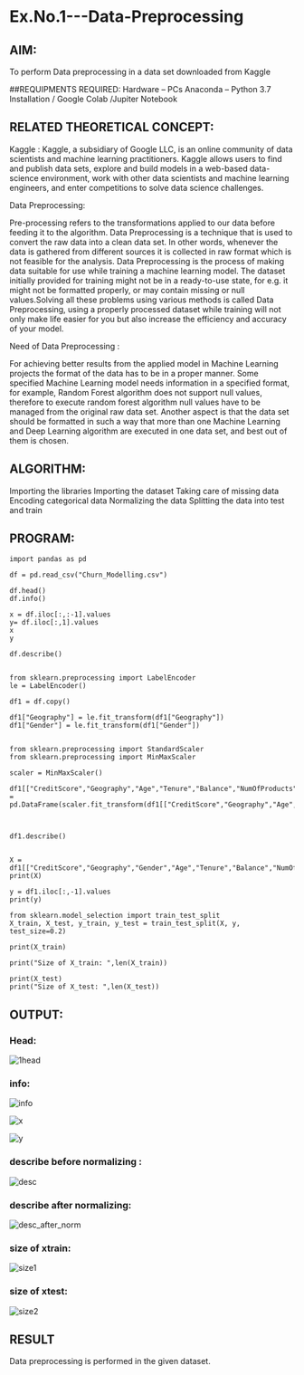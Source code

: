 # Ex.No.1---Data-Preprocessing
## AIM:

To perform Data preprocessing in a data set downloaded from Kaggle

##REQUIPMENTS REQUIRED:
Hardware – PCs
Anaconda – Python 3.7 Installation / Google Colab /Jupiter Notebook

## RELATED THEORETICAL CONCEPT:

Kaggle :
Kaggle, a subsidiary of Google LLC, is an online community of data scientists and machine learning practitioners. Kaggle allows users to find and publish data sets, explore and build models in a web-based data-science environment, work with other data scientists and machine learning engineers, and enter competitions to solve data science challenges.

Data Preprocessing:

Pre-processing refers to the transformations applied to our data before feeding it to the algorithm. Data Preprocessing is a technique that is used to convert the raw data into a clean data set. In other words, whenever the data is gathered from different sources it is collected in raw format which is not feasible for the analysis.
Data Preprocessing is the process of making data suitable for use while training a machine learning model. The dataset initially provided for training might not be in a ready-to-use state, for e.g. it might not be formatted properly, or may contain missing or null values.Solving all these problems using various methods is called Data Preprocessing, using a properly processed dataset while training will not only make life easier for you but also increase the efficiency and accuracy of your model.

Need of Data Preprocessing :

For achieving better results from the applied model in Machine Learning projects the format of the data has to be in a proper manner. Some specified Machine Learning model needs information in a specified format, for example, Random Forest algorithm does not support null values, therefore to execute random forest algorithm null values have to be managed from the original raw data set.
Another aspect is that the data set should be formatted in such a way that more than one Machine Learning and Deep Learning algorithm are executed in one data set, and best out of them is chosen.


## ALGORITHM:
Importing the libraries
Importing the dataset
Taking care of missing data
Encoding categorical data
Normalizing the data
Splitting the data into test and train

## PROGRAM:
```
import pandas as pd

df = pd.read_csv("Churn_Modelling.csv")

df.head()
df.info()

x = df.iloc[:,:-1].values
y= df.iloc[:,1].values
x
y

df.describe()


from sklearn.preprocessing import LabelEncoder
le = LabelEncoder()

df1 = df.copy()

df1["Geography"] = le.fit_transform(df1["Geography"])
df1["Gender"] = le.fit_transform(df1["Gender"])


from sklearn.preprocessing import StandardScaler
from sklearn.preprocessing import MinMaxScaler

scaler = MinMaxScaler()

df1[["CreditScore","Geography","Age","Tenure","Balance","NumOfProducts","EstimatedSalary"]] = pd.DataFrame(scaler.fit_transform(df1[["CreditScore","Geography","Age","Tenure","Balance","NumOfProducts","EstimatedSalary"]]))



df1.describe()


X = df1[["CreditScore","Geography","Gender","Age","Tenure","Balance","NumOfProducts","HasCrCard","IsActiveMember","EstimatedSalary"]].values
print(X)

y = df1.iloc[:,-1].values
print(y)

from sklearn.model_selection import train_test_split
X_train, X_test, y_train, y_test = train_test_split(X, y, test_size=0.2)

print(X_train)

print("Size of X_train: ",len(X_train))

print(X_test)
print("Size of X_test: ",len(X_test))
```
## OUTPUT:
### Head:
![1head](https://user-images.githubusercontent.com/94154683/228591926-618062d0-fd7f-4181-a042-e1ee43a5d18d.png)
### info:
![info](https://user-images.githubusercontent.com/94154683/228591956-89263e4a-45cf-4eb3-89bd-16cf0a40c178.png)

![x](https://user-images.githubusercontent.com/94154683/228591978-71bd9fb4-acf6-4ed6-885e-4de18ae8af1c.png)

![y](https://user-images.githubusercontent.com/94154683/228592025-54fdf899-60b9-40a2-b60b-1d23ce73db9b.png)
### describe before normalizing :
![desc](https://user-images.githubusercontent.com/94154683/228592074-afc9569f-958d-40d3-8b2c-3ea72552aad0.png)
### describe after normalizing:
![desc_after_norm](https://user-images.githubusercontent.com/94154683/228592117-6fb6d8af-aaa9-45b9-96e4-6c2a6ce265de.png)
### size of xtrain:
![size1](https://user-images.githubusercontent.com/94154683/228592156-e5dbfef8-79bd-43c0-9d3c-96cd94e854a4.png)
### size of xtest:
![size2](https://user-images.githubusercontent.com/94154683/228592179-56762c01-f5dc-47ad-93ab-b4bdd147aced.png)

## RESULT
Data preprocessing is performed in the given dataset.
